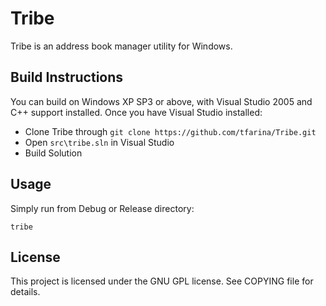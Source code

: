 # Tribe

Tribe is an address book manager utility for Windows.

## Build Instructions

You can build on Windows XP SP3 or above, with Visual Studio 2005 and C++
support installed. Once you have Visual Studio installed:

* Clone Tribe through ```git clone https://github.com/tfarina/Tribe.git```
* Open `src\tribe.sln` in Visual Studio
* Build Solution

## Usage

Simply run from Debug or Release directory:
```shell
tribe
```

## License
This project is licensed under the GNU GPL license. See COPYING file for details.

